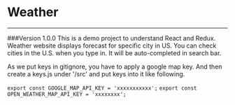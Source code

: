 # Weather
----
###Version 1.0.0
This is a demo project to understand React and Redux. Weather website displays forecast for specific city in US. You can check cities in the U.S. when you type in. It will be auto-completed in search bar.  


As we put keys in gitignore, you have to apply a google map key. And then create a keys.js under '/src' and put keys into it like following. 

`export const GOOGLE_MAP_API_KEY = 'xxxxxxxxxxx';`
`export const OPEN_WEATHER_MAP_API_KEY = 'xxxxxxxx';`
